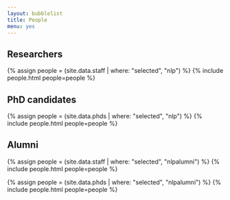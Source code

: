 ```yaml
---
layout: bubblelist
title: People
menu: yes
---
```


## Researchers

{% assign people = (site.data.staff | where: "selected", "nlp") %}
{% include people.html people=people %}

## PhD candidates

{% assign people = (site.data.phds | where: "selected", "nlp") %}
{% include people.html people=people %}

## Alumni

{% assign people = (site.data.staff | where: "selected", "nlpalumni") %}
{% include people.html people=people %}

{% assign people = (site.data.phds | where: "selected", "nlpalumni") %}
{% include people.html people=people %}
